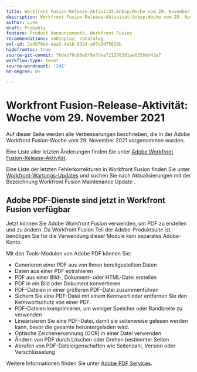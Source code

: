 ```yaml
---
title: Workfront Fusion-Release-Aktivität:&nbsp;Woche vom 29. November 2021
description: Workfront Fusion-Release-Aktivität:&nbsp;Woche vom 29. November 2021
author: Luke
draft: Probably
feature: Product Announcements, Workfront Fusion
recommendations: noDisplay, noCatalog
exl-id: 2ad970eb-daa3-4a18-8324-a07a3d75816b
hidefromtoc: true
source-git-commit: 76deb76c66e8f8a7dea721378591ae035b8d42e7
workflow-type: tm+mt
source-wordcount: '241'
ht-degree: 0%

---
```


# Workfront Fusion-Release-Aktivität: Woche vom 29. November 2021

Auf dieser Seite werden alle Verbesserungen beschrieben, die in der Adobe Workfront Fusion-Woche vom 29. November 2021 vorgenommen wurden.

Eine Liste aller letzten Änderungen finden Sie unter [Adobe Workfront Fusion-Release-Aktivität](../../../product-announcements/product-releases/fusion-release-activity/fusion-release-activity.md).

Eine Liste der letzten Fehlerkorrekturen in Workfront Fusion finden Sie unter [Workfront-Wartungs-Updates](https://experienceleague.adobe.com/docs/workfront-known-issues/releases/current-updates.html) und suchen Sie nach Aktualisierungen mit der Bezeichnung Workfront Fusion Maintenance Update .

## Adobe PDF-Dienste sind jetzt in Workfront Fusion verfügbar

Jetzt können Sie Adobe Workfront Fusion verwenden, um PDF zu erstellen und zu ändern. Da Workfront Fusion Teil der Adobe-Produktsuite ist, benötigen Sie für die Verwendung dieser Module kein separates Adobe-Konto.

Mit den Tools-Modulen von Adobe PDF können Sie:

* Generieren einer PDF aus von Ihnen bereitgestellten Daten
* Daten aus einer PDF extrahieren
* PDF aus einer Bild-, Dokument- oder HTML-Datei erstellen
* PDF in ein Bild oder Dokument konvertieren
* PDF-Dateien in einer größeren PDF-Datei zusammenführen
* Sichern Sie eine PDF-Datei mit einem Kennwort oder entfernen Sie den Kennwortschutz von einer PDF.
* PDF-Dateien komprimieren, um weniger Speicher oder Bandbreite zu verwenden
* Linearisieren Sie eine PDF-Datei, damit sie seitenweise gelesen werden kann, bevor die gesamte heruntergeladen wird.
* Optische Zeichenerkennung (OCR) in einer Datei verwenden
* Ändern von PDF durch Löschen oder Drehen bestimmter Seiten
* Abrufen von PDF-Dateieigenschaften wie Seitenzahl, Version oder Verschlüsselung

Weitere Informationen finden Sie unter [Adobe PDF Services](../../../workfront-fusion/apps-and-their-modules/pdf-modules.md).
